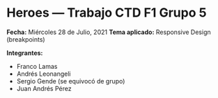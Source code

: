 # Heroes — Trabajo CTD F1 Grupo 5

**Fecha:** Miércoles 28 de Julio, 2021
**Tema aplicado:** Responsive Design (breakpoints)

**Integrantes:**
- Franco Lamas
- Andrés Leonangeli
- Sergio Gende (se equivocó de grupo)
- Juan Andrés Pérez
